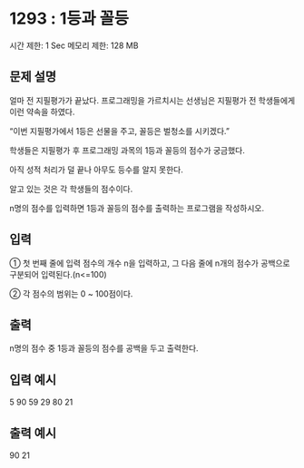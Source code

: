 # 1293 : 1등과 꼴등
시간 제한: 1 Sec  메모리 제한: 128 MB
  
## 문제 설명    
얼마 전 지필평가가 끝났다. 프로그래밍을 가르치시는 선생님은 지필평가 전 학생들에게 이런 약속을 하였다.

“이번 지필평가에서 1등은 선물을 주고, 꼴등은 벌청소를 시키겠다.”

학생들은 지필평가 후 프로그래밍 과목의 1등과 꼴등의 점수가 궁금했다.

아직 성적 처리가 덜 끝나 아무도 등수를 알지 못한다.

알고 있는 것은 각 학생들의 점수이다.

n명의 점수를 입력하면 1등과 꼴등의 점수를 출력하는 프로그램을 작성하시오.

## 입력
① 첫 번째 줄에 입력 점수의 개수 n을 입력하고, 그 다음 줄에 n개의 점수가 공백으로 구분되어 입력된다.(n<=100)

② 각 점수의 범위는 0 ~ 100점이다.

## 출력
 n명의 점수 중 1등과 꼴등의 점수를 공백을 두고 출력한다.

## 입력 예시   
5
90 59 29 80 21 

## 출력 예시
90 21